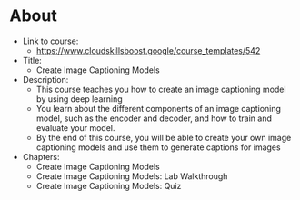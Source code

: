 # About
- Link to course:
    - https://www.cloudskillsboost.google/course_templates/542
- Title:
    - Create Image Captioning Models
- Description:
    - This course teaches you how to create an image captioning model by using deep learning
    - You learn about the different components of an image captioning model, such as the encoder and decoder, and how to train and evaluate your model.
    - By the end of this course, you will be able to create your own image captioning models and use them to generate captions for images
- Chapters:
    - Create Image Captioning Models
    - Create Image Captioning Models: Lab Walkthrough
    - Create Image Captioning Models: Quiz
